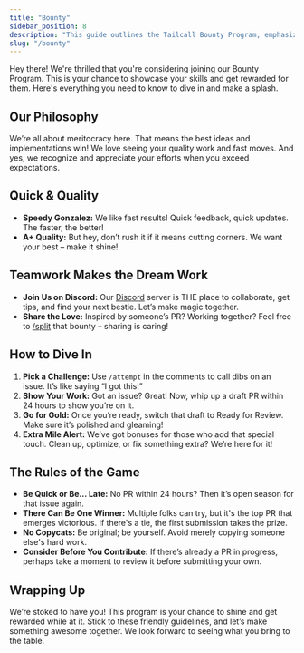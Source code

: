 ```yaml
---
title: "Bounty"
sidebar_position: 8
description: "This guide outlines the Tailcall Bounty Program, emphasizing quick, high-quality contributions and collaborative engagement through challenges and rewards. It provides essential participation rules and encourages active community involvement for innovation and excellence."
slug: "/bounty"
---
```


Hey there! We're thrilled that you're considering joining our Bounty Program. This is your chance to showcase your skills and get rewarded for them. Here's everything you need to know to dive in and make a splash.

## Our Philosophy

We’re all about meritocracy here. That means the best ideas and implementations win! We love seeing your quality work and fast moves. And yes, we recognize and appreciate your efforts when you exceed expectations.

## Quick & Quality

- **Speedy Gonzalez:** We like fast results! Quick feedback, quick updates. The faster, the better!
- **A+ Quality:** But hey, don’t rush it if it means cutting corners. We want your best – make it shine!

## Teamwork Makes the Dream Work

- **Join Us on Discord:** Our [Discord](https://discord.gg/kRZBPpkgwq) server is THE place to collaborate, get tips, and find your next bestie. Let’s make magic together.
- **Share the Love:** Inspired by someone’s PR? Working together? Feel free to [/split](https://docs.algora.io/commands) that bounty – sharing is caring!

## How to Dive In

1. **Pick a Challenge:** Use `/attempt` in the comments to call dibs on an issue. It’s like saying “I got this!”
2. **Show Your Work:** Got an issue? Great! Now, whip up a draft PR within 24 hours to show you’re on it.
3. **Go for Gold:** Once you’re ready, switch that draft to Ready for Review. Make sure it’s polished and gleaming!
4. **Extra Mile Alert:** We’ve got bonuses for those who add that special touch. Clean up, optimize, or fix something extra? We’re here for it!

## The Rules of the Game

- **Be Quick or Be… Late:** No PR within 24 hours? Then it’s open season for that issue again.
- **There Can Be One Winner:** Multiple folks can try, but it's the top PR that emerges victorious. If there's a tie, the first submission takes the prize.
- **No Copycats:** Be original; be yourself. Avoid merely copying someone else's hard work.
- **Consider Before You Contribute:** If there’s already a PR in progress, perhaps take a moment to review it before submitting your own.

## Wrapping Up

We’re stoked to have you! This program is your chance to shine and get rewarded while at it. Stick to these friendly guidelines, and let’s make something awesome together. We look forward to seeing what you bring to the table.
